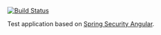[![Build Status](https://travis-ci.org/fabiojmendes/spring-boot-angular.svg)](https://travis-ci.org/fabiojmendes/spring-boot-angular)

Test application based on [Spring Security Angular](https://github.com/fabiojmendes/spring-security-angular).